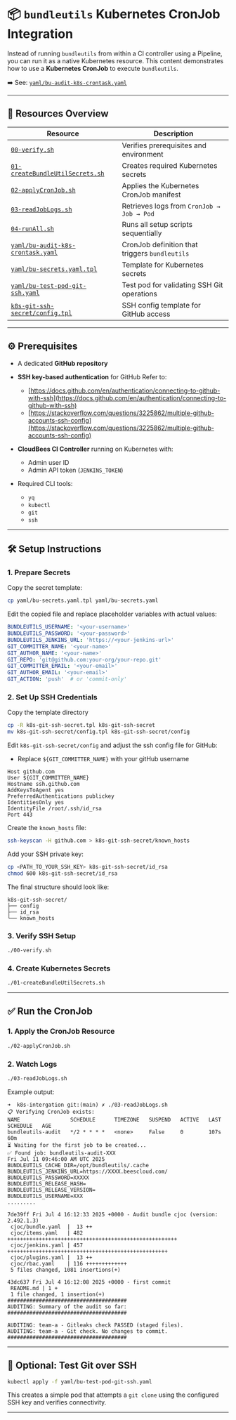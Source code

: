 # 📦 `bundleutils` Kubernetes CronJob Integration

Instead of running `bundleutils` from within a CI controller using a Pipeline, you can run it as a native Kubernetes resource.
This content demonstrates how to use a **Kubernetes CronJob** to execute `bundleutils`.

➡️ See: [`yaml/bu-audit-k8s-crontask.yaml`](yaml/bu-audit-k8s-crontask.yaml)

---

## 📁 Resources Overview

| Resource                                                             | Description                                    |
| -------------------------------------------------------------------- | ---------------------------------------------- |
| [`00-verify.sh`](00-verify.sh)                                       | Verifies prerequisites and environment         |
| [`01-createBundleUtilSecrets.sh`](01-createBundleUtilSecrets.sh)     | Creates required Kubernetes secrets            |
| [`02-applyCronJob.sh`](02-applyCronJob.sh)                           | Applies the Kubernetes CronJob manifest        |
| [`03-readJobLogs.sh`](03-readJobLogs.sh)                             | Retrieves logs from `CronJob → Job → Pod`      |
| [`04-runAll.sh`](04-runAll.sh)                                       | Runs all setup scripts sequentially            |
| [`yaml/bu-audit-k8s-crontask.yaml`](yaml/bu-audit-k8s-crontask.yaml) | CronJob definition that triggers `bundleutils` |
| [`yaml/bu-secrets.yaml.tpl`](yaml/bu-secrets.yaml.tpl)               | Template for Kubernetes secrets                |
| [`yaml/bu-test-pod-git-ssh.yaml`](yaml/bu-test-pod-git-ssh.yaml)     | Test pod for validating SSH Git operations     |
| [`k8s-git-ssh-secret/config.tpl`](k8s-git-ssh-secret/config.tpl)     | SSH config template for GitHub access          |

---

## ⚙️ Prerequisites

* A dedicated **GitHub repository**
* **SSH key-based authentication** for GitHub
  Refer to:

  * [https://docs.github.com/en/authentication/connecting-to-github-with-ssh](https://docs.github.com/en/authentication/connecting-to-github-with-ssh)
  * [https://stackoverflow.com/questions/3225862/multiple-github-accounts-ssh-config](https://stackoverflow.com/questions/3225862/multiple-github-accounts-ssh-config)
* **CloudBees CI Controller** running on Kubernetes with:

  * Admin user ID
  * Admin API token (`JENKINS_TOKEN`)
* Required CLI tools:

  * `yq`
  * `kubectl`
  * `git`
  * `ssh`

---

## 🛠 Setup Instructions

### 1. Prepare Secrets

Copy the secret template:

```bash
cp yaml/bu-secrets.yaml.tpl yaml/bu-secrets.yaml
```

Edit the copied file and replace placeholder variables with actual values:

```yaml
BUNDLEUTILS_USERNAME: '<your-username>'
BUNDLEUTILS_PASSWORD: '<your-password>'
BUNDLEUTILS_JENKINS_URL: 'https://<your-jenkins-url>'
GIT_COMMITTER_NAME: '<your-name>'
GIT_AUTHOR_NAME: '<your-name>'
GIT_REPO: 'git@github.com:your-org/your-repo.git'
GIT_COMMITTER_EMAIL: '<your-email>'
GIT_AUTHOR_EMAIL: '<your-email>'
GIT_ACTION: 'push'  # or 'commit-only'
```

### 2. Set Up SSH Credentials

Copy the template directory

```bash
cp -R k8s-git-ssh-secret.tpl k8s-git-ssh-secret
mv k8s-git-ssh-secret/config.tpl k8s-git-ssh-secret/config
```

Edit `k8s-git-ssh-secret/config` and adjust the ssh config file for GitHub:
* Replace `${GIT_COMMITTER_NAME}` with your gitHub username

```
Host github.com
User ${GIT_COMMITTER_NAME}
Hostname ssh.github.com
AddKeysToAgent yes
PreferredAuthentications publickey
IdentitiesOnly yes
IdentityFile /root/.ssh/id_rsa
Port 443
```

Create the `known_hosts` file:

```bash
ssh-keyscan -H github.com > k8s-git-ssh-secret/known_hosts
```

Add your SSH private key:

```bash
cp <PATH_TO_YOUR_SSH_KEY> k8s-git-ssh-secret/id_rsa
chmod 600 k8s-git-ssh-secret/id_rsa
```

The final structure should look like:

```
k8s-git-ssh-secret/
├── config
├── id_rsa
└── known_hosts
```

### 3. Verify SSH Setup

```bash
./00-verify.sh
```

### 4. Create Kubernetes Secrets

```bash
./01-createBundleUtilSecrets.sh
```

---

## ✅ Run the CronJob

### 1. Apply the CronJob Resource

```bash
./02-applyCronJob.sh
```

### 2. Watch Logs

```bash
./03-readJobLogs.sh
```

Example output:

```
➜  k8s-intergation git:(main) ✗ ./03-readJobLogs.sh
📋 Verifying CronJob exists:
NAME                SCHEDULE      TIMEZONE   SUSPEND   ACTIVE   LAST SCHEDULE   AGE
bundleutils-audit   */2 * * * *   <none>     False     0        107s            60m
⏳ Waiting for the first job to be created...
✅ Found job: bundleutils-audit-XXX
Fri Jul 11 09:46:00 AM UTC 2025
BUNDLEUTILS_CACHE_DIR=/opt/bundleutils/.cache
BUNDLEUTILS_JENKINS_URL=https://XXXX.beescloud.com/
BUNDLEUTILS_PASSWORD=XXXXX
BUNDLEUTILS_RELEASE_HASH=
BUNDLEUTILS_RELEASE_VERSION=
BUNDLEUTILS_USERNAME=XXX
.........

7de39ff Fri Jul 4 16:12:33 2025 +0000 - Audit bundle cjoc (version: 2.492.1.3)
 cjoc/bundle.yaml  |  13 ++
 cjoc/items.yaml   | 482 ++++++++++++++++++++++++++++++++++++++++++++++++++++++
 cjoc/jenkins.yaml | 457 +++++++++++++++++++++++++++++++++++++++++++++++++++
 cjoc/plugins.yaml |  13 ++
 cjoc/rbac.yaml    | 116 +++++++++++++
 5 files changed, 1081 insertions(+)

43dc637 Fri Jul 4 16:12:08 2025 +0000 - first commit
 README.md | 1 +
 1 file changed, 1 insertion(+)
######################################
AUDITING: Summary of the audit so far:
######################################

AUDITING: team-a - Gitleaks check PASSED (staged files).
AUDITING: team-a - Git check. No changes to commit.
######################################
```

---

## 🧪 Optional: Test Git over SSH

```bash
kubectl apply -f yaml/bu-test-pod-git-ssh.yaml
```

This creates a simple pod that attempts a `git clone` using the configured SSH key and verifies connectivity.

---



